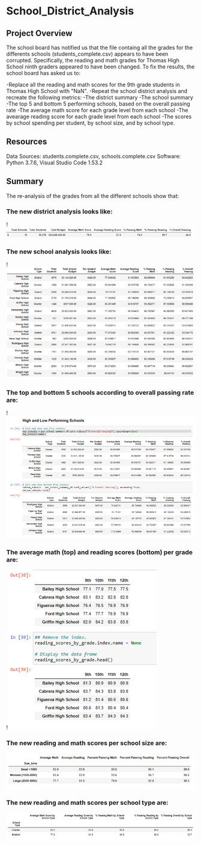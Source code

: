 # School_District_Analysis

## Project Overview
The school board has notified us that the file containg all the grades for the differents schools (students_complete.csv) appears to have been corrupted.
Specifically, the reading and math grades for Thomas High School ninth graders appeared to have been changed.
To fix the results, the school board has asked us to:

-Replace all the reading and math scores for the 9th grade students in Thomas High School with "NaN".
-Repeat the school district analysis and recreate the following metrics:
  -The district summary
  -The school summary
  -The top 5 and bottom 5 performing schools, based on the overall passing rate
  -The average math score for each grade level from each school
  -The avearage reading score for each grade level from each school
  -The scores by school spending per student, by school size, and by school type.

## Resources
Data Sources: students.complete.csv, schools.complete.csv
Software: Python 3.7.6, Visual Studio Code 1.53.2

## Summary

The re-analysis of the grades from all the different schools show that:

### The new district analysis looks like:
!![image](New_district_analysis.PNG)

### The new school analysis looks like:
!![image](New_school_analysis.PNG)

### The top and bottom 5 schools according to overall passing rate are:
!![image](Top_and_Bottom_5_schools.PNG)

### The average math (top) and reading scores (bottom) per grade are:
!![image](New_Reading_and_Math_scores_by_grade.PNG)

### The new reading and math scores per school size are:
![image](New_Scores_by_School_size.PNG)

### The new reading and math scores per school type are:
![image](new_scores_by_school_type.PNG)






